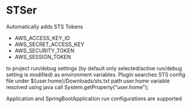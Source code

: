 # STSer
Automatically adds STS Tokens 

* AWS_ACCESS_KEY_ID
* AWS_SECRET_ACCESS_KEY
* AWS_SECURITY_TOKEN
* AWS_SESSION_TOKEN

to project run/debug settings (by default only selected/active run/debug setting is modified) as environment variables. 
Plugin searches STS config file under ${user.home}/Downloads/sts.txt path user.home variable resolved using java call System.getProperty("user.home");


Application and SpringBootApplication run configurations are supported

